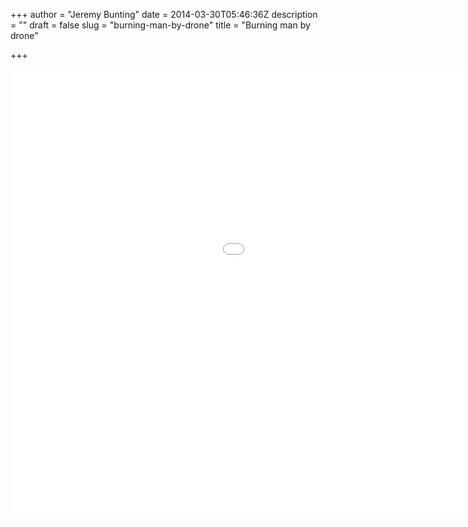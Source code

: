 +++
author = "Jeremy Bunting"
date = 2014-03-30T05:46:36Z
description = ""
draft = false
slug = "burning-man-by-drone"
title = "Burning man by drone"

+++

<iframe width="1280" height="720" src="//www.youtube.com/embed/woOHbbaj6fM" frameborder="0" allowfullscreen></iframe>

